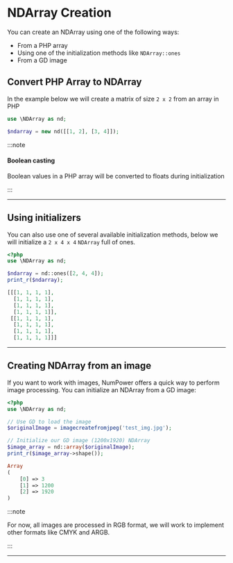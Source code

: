# NDArray Creation

You can create an NDArray using one of the following ways:

- From a PHP array
- Using one of the initialization methods like `NDArray::ones`
- From a GD image

## Convert PHP Array to NDArray
In the example below we will create a matrix of size `2 x 2` from an array in PHP
```php 
use \NDArray as nd;

$ndarray = new nd([[1, 2], [3, 4]]);
```
:::note

#### Boolean casting
Boolean values in a PHP array will be converted to floats during initialization

:::

---

## Using initializers

You can also use one of several available initialization methods, below we will initialize a `2 x 4 x 4` `NDArray` 
full of ones.

```php 
<?php
use \NDArray as nd;

$ndarray = nd::ones([2, 4, 4]);
print_r($ndarray);
```
```php @title="Output"
[[[1, 1, 1, 1],
  [1, 1, 1, 1],
  [1, 1, 1, 1],
  [1, 1, 1, 1]],
 [[1, 1, 1, 1],
  [1, 1, 1, 1],
  [1, 1, 1, 1],
  [1, 1, 1, 1]]]
```

---

## Creating NDArray from an image

If you want to work with images, NumPower offers a quick way to perform image processing. 
You can initialize an NDArray from a GD image:

```php 
<?php
use \NDArray as nd;

// Use GD to load the image
$originalImage = imagecreatefromjpeg('test_img.jpg');

// Initialize our GD image (1200x1920) NDArray
$image_array = nd::array($originalImage);
print_r($image_array->shape());
```
```php @title="Output"
Array
(
    [0] => 3
    [1] => 1200
    [2] => 1920
)
```
:::note

For now, all images are processed in RGB format, 
we will work to implement other formats like CMYK and ARGB.

:::

---